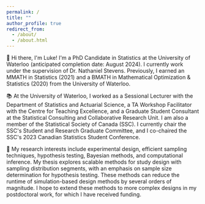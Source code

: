 ```yaml
---
permalink: /
title: ""
author_profile: true
redirect_from: 
  - /about/
  - /about.html
---
```


👋 Hi there, I'm Luke! I'm a PhD Candidate in Statistics at the University of Waterloo (anticipated completion date: August 2024). I currently work under the supervision of Dr. Nathaniel Stevens. Previously, I earned an MMATH in Statistics (2021) and a BMATH in Mathematical Optimization & Statistics (2020) from the University of Waterloo.

📚 At the University of Waterloo, I worked as a Sessional Lecturer with the Department of Statistics and Actuarial Science, a TA Workshop Facilitator with the Centre for Teaching Excellence, and a Graduate Student Consultant at the Statistical Consulting and Collaborative Research Unit. I am also a member of the Statistical Society of Canada (SSC). I currently chair the SSC's Student and Research Graduate Committee, and I co-chaired the SSC's 2023 Canadian Statistics Student Conference.

🔬 My research interests include experimental design, efficient sampling techniques, hypothesis testing, Bayesian methods, and computational inference. My thesis explores scalable methods for study design with sampling distribution segments, with an emphasis on sample size determination for hypothesis testing. These methods can reduce the runtime of simulation-based design methods by several orders of magnitude. I hope to extend these methods to more complex designs in my postdoctoral work, for which I have received funding.
